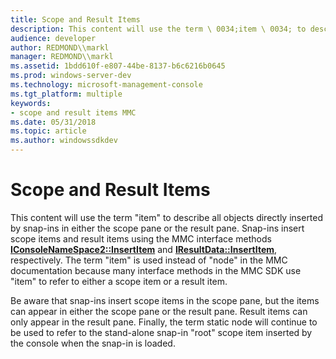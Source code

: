 ```yaml
---
title: Scope and Result Items
description: This content will use the term \ 0034;item \ 0034; to describe all objects directly inserted by snap-ins in either the scope pane or the result pane.
audience: developer
author: REDMOND\\markl
manager: REDMOND\\markl
ms.assetid: 1bdd610f-e807-44be-8137-b6c6216b0645
ms.prod: windows-server-dev
ms.technology: microsoft-management-console
ms.tgt_platform: multiple
keywords:
- scope and result items MMC
ms.date: 05/31/2018
ms.topic: article
ms.author: windowssdkdev
---
```


# Scope and Result Items

This content will use the term "item" to describe all objects directly inserted by snap-ins in either the scope pane or the result pane. Snap-ins insert scope items and result items using the MMC interface methods [**IConsoleNameSpace2::InsertItem**](iconsolenamespace2-insertitem.md) and [**IResultData::InsertItem**](iresultdata-insertitem.md), respectively. The term "item" is used instead of "node" in the MMC documentation because many interface methods in the MMC SDK use "item" to refer to either a scope item or a result item.

Be aware that snap-ins insert scope items in the scope pane, but the items can appear in either the scope pane or the result pane. Result items can only appear in the result pane. Finally, the term static node will continue to be used to refer to the stand-alone snap-in "root" scope item inserted by the console when the snap-in is loaded.

 

 





